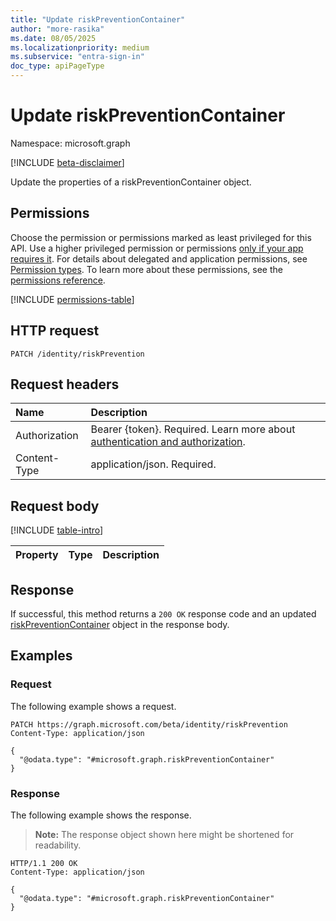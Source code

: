 ```yaml
---
title: "Update riskPreventionContainer"
author: "more-rasika"
ms.date: 08/05/2025
ms.localizationpriority: medium
ms.subservice: "entra-sign-in"
doc_type: apiPageType
---
```


# Update riskPreventionContainer

Namespace: microsoft.graph

[!INCLUDE [beta-disclaimer](../../includes/beta-disclaimer.md)]

Update the properties of a riskPreventionContainer object.

## Permissions

Choose the permission or permissions marked as least privileged for this API. Use a higher privileged permission or permissions [only if your app requires it](/graph/permissions-overview#best-practices-for-using-microsoft-graph-permissions). For details about delegated and application permissions, see [Permission types](/graph/permissions-overview#permission-types). To learn more about these permissions, see the [permissions reference](/graph/permissions-reference).

<!-- {
  "blockType": "permissions",
  "name": "riskpreventioncontainer-update-permissions"
}
-->
[!INCLUDE [permissions-table](../includes/permissions/riskpreventioncontainer-update-permissions.md)]

## HTTP request

<!-- {
  "blockType": "ignored"
}
-->
``` http
PATCH /identity/riskPrevention
```

## Request headers

|Name|Description|
|:---|:---|
|Authorization|Bearer {token}. Required. Learn more about [authentication and authorization](/graph/auth/auth-concepts).|
|Content-Type|application/json. Required.|

## Request body

[!INCLUDE [table-intro](../../includes/update-property-table-intro.md)]


|Property|Type|Description|
|:---|:---|:---|



## Response

If successful, this method returns a `200 OK` response code and an updated [riskPreventionContainer](../resources/riskpreventioncontainer.md) object in the response body.

## Examples

### Request

The following example shows a request.
<!-- {
  "blockType": "request",
  "name": "update_riskpreventioncontainer"
}
-->
``` http
PATCH https://graph.microsoft.com/beta/identity/riskPrevention
Content-Type: application/json

{
  "@odata.type": "#microsoft.graph.riskPreventionContainer"
}
```


### Response

The following example shows the response.
>**Note:** The response object shown here might be shortened for readability.
<!-- {
  "blockType": "response",
  "truncated": true
}
-->
``` http
HTTP/1.1 200 OK
Content-Type: application/json

{
  "@odata.type": "#microsoft.graph.riskPreventionContainer"
}
```

